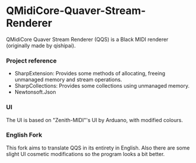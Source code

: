 # QMidiCore-Quaver-Stream-Renderer
QMidiCore Quaver Stream Renderer (QQS) is a Black MIDI renderer (originally made by qishipai).

### Project reference
- SharpExtension: Provides some methods of allocating, freeing unmanaged memory and stream operations.
- SharpCollections: Provides some collections using unmanaged memory.
- Newtonsoft.Json

### UI
The UI is based on "Zenith-MIDI"'s UI by Arduano, with modified colours.

### English Fork
This fork aims to translate QQS in its entirety in English.
Also there are some slight UI cosmetic modifications so the program looks a bit better.
